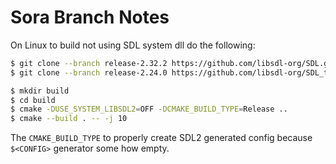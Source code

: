# Sora Branch Notes

On Linux to build not using SDL system dll do the following:

```sh
$ git clone --branch release-2.32.2 https://github.com/libsdl-org/SDL.git SDL2
$ git clone --branch release-2.24.0 https://github.com/libsdl-org/SDL_ttf.git SDL2_ttf
```

```sh
$ mkdir build
$ cd build
$ cmake -DUSE_SYSTEM_LIBSDL2=OFF -DCMAKE_BUILD_TYPE=Release ..
$ cmake --build . -- -j 10
```

The `CMAKE_BUILD_TYPE` to properly create SDL2 generated config because `$<CONFIG>` generator some how empty.
 

